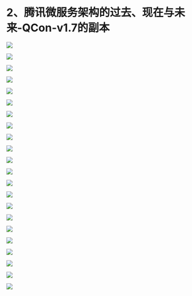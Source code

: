 # 2、腾讯微服务架构的过去、现在与未来-QCon-v1.7的副本

![](https://raw.githubusercontent.com/hellojd2018/ms_document/master/Qcon/Qcon_shanghai_2018/images/091423992DczzSm/201905130914_4.png)


![](https://raw.githubusercontent.com/hellojd2018/ms_document/master/Qcon/Qcon_shanghai_2018/images/091423992DczzSm/201905130914_5.png)


![](https://raw.githubusercontent.com/hellojd2018/ms_document/master/Qcon/Qcon_shanghai_2018/images/091423992DczzSm/201905130914_6.png)


![](https://raw.githubusercontent.com/hellojd2018/ms_document/master/Qcon/Qcon_shanghai_2018/images/091423992DczzSm/201905130914_7.png)


![](https://raw.githubusercontent.com/hellojd2018/ms_document/master/Qcon/Qcon_shanghai_2018/images/091423992DczzSm/201905130914_8.png)


![](https://raw.githubusercontent.com/hellojd2018/ms_document/master/Qcon/Qcon_shanghai_2018/images/091423992DczzSm/201905130914_9.png)


![](https://raw.githubusercontent.com/hellojd2018/ms_document/master/Qcon/Qcon_shanghai_2018/images/091423992DczzSm/201905130914_10.png)


![](https://raw.githubusercontent.com/hellojd2018/ms_document/master/Qcon/Qcon_shanghai_2018/images/091423992DczzSm/201905130914_11.png)


![](https://raw.githubusercontent.com/hellojd2018/ms_document/master/Qcon/Qcon_shanghai_2018/images/091423992DczzSm/201905130914_12.png)


![](https://raw.githubusercontent.com/hellojd2018/ms_document/master/Qcon/Qcon_shanghai_2018/images/091423992DczzSm/201905130914_13.png)


![](https://raw.githubusercontent.com/hellojd2018/ms_document/master/Qcon/Qcon_shanghai_2018/images/091423992DczzSm/201905130914_14.png)


![](https://raw.githubusercontent.com/hellojd2018/ms_document/master/Qcon/Qcon_shanghai_2018/images/091423992DczzSm/201905130914_15.png)


![](https://raw.githubusercontent.com/hellojd2018/ms_document/master/Qcon/Qcon_shanghai_2018/images/091423992DczzSm/201905130914_16.png)


![](https://raw.githubusercontent.com/hellojd2018/ms_document/master/Qcon/Qcon_shanghai_2018/images/091423992DczzSm/201905130914_17.png)


![](https://raw.githubusercontent.com/hellojd2018/ms_document/master/Qcon/Qcon_shanghai_2018/images/091423992DczzSm/201905130914_18.png)


![](https://raw.githubusercontent.com/hellojd2018/ms_document/master/Qcon/Qcon_shanghai_2018/images/091423992DczzSm/201905130914_19.png)


![](https://raw.githubusercontent.com/hellojd2018/ms_document/master/Qcon/Qcon_shanghai_2018/images/091423992DczzSm/201905130914_20.png)


![](https://raw.githubusercontent.com/hellojd2018/ms_document/master/Qcon/Qcon_shanghai_2018/images/091423992DczzSm/201905130914_21.png)


![](https://raw.githubusercontent.com/hellojd2018/ms_document/master/Qcon/Qcon_shanghai_2018/images/091423992DczzSm/201905130914_22.png)


![](https://raw.githubusercontent.com/hellojd2018/ms_document/master/Qcon/Qcon_shanghai_2018/images/091423992DczzSm/201905130914_23.png)


![](https://raw.githubusercontent.com/hellojd2018/ms_document/master/Qcon/Qcon_shanghai_2018/images/091423992DczzSm/201905130914_24.png)


![](https://raw.githubusercontent.com/hellojd2018/ms_document/master/Qcon/Qcon_shanghai_2018/images/091423992DczzSm/201905130914_25.png)


